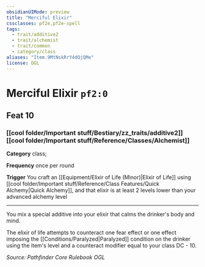 ```yaml
---
obsidianUIMode: preview
title: "Merciful Elixir"
cssclasses: pf2e,pf2e-spell
tags:
  - trait/additive2
  - trait/alchemist
  - trait/common
  - category/class
aliases: "Item.9MtNskRrY4dQjQMe"
license: OGL
---
```

# Merciful Elixir `pf2:0`
## Feat 10
### [[cool folder/Important stuff/Bestiary/zz_traits/additive2]][[cool folder/Important stuff/Reference/Classes/Alchemist]]

**Category** class; 




**Frequency** once per round

**Trigger** You craft an [[Equipment/Elixir of Life (Minor)|Elixir of Life]] using [[cool folder/Important stuff/Reference/Class Features/Quick Alchemy|Quick Alchemy]], and that elixir is at least 2 levels lower than your advanced alchemy level

* * *

You mix a special additive into your elixir that calms the drinker's body and mind.

The elixir of life attempts to counteract one fear effect or one effect imposing the [[Conditions/Paralyzed|Paralyzed]] condition on the drinker using the item's level and a counteract modifier equal to your class DC - 10.

*Source: Pathfinder Core Rulebook*
*OGL*